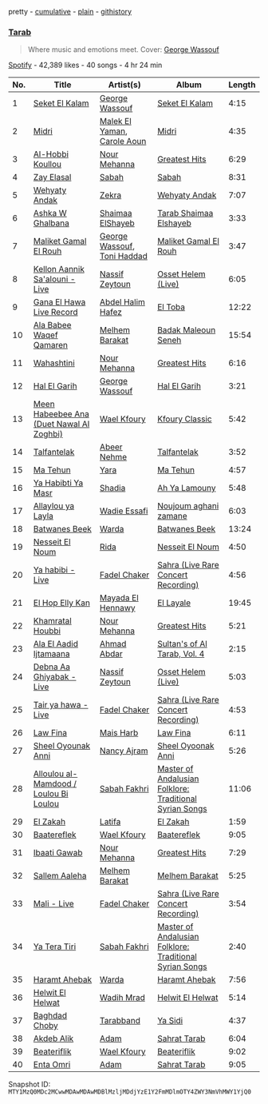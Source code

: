 pretty - [cumulative](/playlists/cumulative/37i9dQZF1DWZQ6UgJlQibR.md) - [plain](/playlists/plain/37i9dQZF1DWZQ6UgJlQibR) - [githistory](https://github.githistory.xyz/mackorone/spotify-playlist-archive/blob/main/playlists/plain/37i9dQZF1DWZQ6UgJlQibR)

### [Tarab](https://open.spotify.com/playlist/37i9dQZF1DWZQ6UgJlQibR)

> Where music and emotions meet\. Cover: <a href="spotify:artist:7Ddov9nbJDbpgzvBVb7cU1">George Wassouf</a>

[Spotify](https://open.spotify.com/user/spotify) - 42,389 likes - 40 songs - 4 hr 24 min

| No. | Title | Artist(s) | Album | Length |
|---|---|---|---|---|
| 1 | [Seket El Kalam](https://open.spotify.com/track/0EjtL0kIy4jfBfvjFwsGy7) | [George Wassouf](https://open.spotify.com/artist/7Ddov9nbJDbpgzvBVb7cU1) | [Seket El Kalam](https://open.spotify.com/album/3iHidVXC8WXiSAkYYfZtGJ) | 4:15 |
| 2 | [Midri](https://open.spotify.com/track/1yOlhO1ejjlNSyV83ImGLW) | [Malek El Yaman](https://open.spotify.com/artist/10bHG6pbiXXIT63inPNyCI), [Carole Aoun](https://open.spotify.com/artist/5eo1Obe1OnCuklPbWBIMMM) | [Midri](https://open.spotify.com/album/5dkJWG1lsaGl03VaivzqIs) | 4:35 |
| 3 | [Al\-Hobbi Koullou](https://open.spotify.com/track/5ndZ0322fIgfW7eTgRr5Ly) | [Nour Mehanna](https://open.spotify.com/artist/5AILvx0r074KUi1FDzRsoF) | [Greatest Hits](https://open.spotify.com/album/7ALk1jLl63umul7khEyEjD) | 6:29 |
| 4 | [Zay Elasal](https://open.spotify.com/track/6WL468M0cawkNfDIXMsjPK) | [Sabah](https://open.spotify.com/artist/1sA9ybX80IVJ00sdbm5kB9) | [Sabah](https://open.spotify.com/album/5ewdGO8RViJxkGMVGx4KdP) | 8:31 |
| 5 | [Wehyaty Andak](https://open.spotify.com/track/3kCYgb4QmZGVJld5ItMC2u) | [Zekra](https://open.spotify.com/artist/7nlEIiYTOqregHVLnu6cL3) | [Wehyaty Andak](https://open.spotify.com/album/5I3L2UwUkFOdXIz3a8nRUP) | 7:07 |
| 6 | [Ashka W Ghalbana](https://open.spotify.com/track/4h1vT91RaEVpHw5mps8kBA) | [Shaimaa ElShayeb](https://open.spotify.com/artist/2hEKer00BCTbnluLPC0Mbr) | [Tarab Shaimaa Elshayeb](https://open.spotify.com/album/1Zfo16P7bNcUjR4ymd1L8B) | 3:33 |
| 7 | [Maliket Gamal El Rouh](https://open.spotify.com/track/4q1dJXzkpdTe7WJStVmTS9) | [George Wassouf](https://open.spotify.com/artist/7Ddov9nbJDbpgzvBVb7cU1), [Toni Haddad](https://open.spotify.com/artist/7gt64IxYh3W4hkqffJ1qAa) | [Maliket Gamal El Rouh](https://open.spotify.com/album/0fvTIEDvIQ7ZzIj7a5rsP8) | 3:47 |
| 8 | [Kellon Aannik Sa'alouni \- Live](https://open.spotify.com/track/4ll3vZTlOKEYzpQ3OjBnza) | [Nassif Zeytoun](https://open.spotify.com/artist/2ieBl5s08uHBwM8sUPvg65) | [Osset Helem \(Live\)](https://open.spotify.com/album/4iHkEaRoDSkP7FImQUBFxW) | 6:05 |
| 9 | [Gana El Hawa Live Record](https://open.spotify.com/track/4vN8c5cbkX3Zg9NyWGf661) | [Abdel Halim Hafez](https://open.spotify.com/artist/6IW026WCYU8L1WF79dfwss) | [El Toba](https://open.spotify.com/album/6Gp4f6CK3GBiGkDOoIslQu) | 12:22 |
| 10 | [Ala Babee Waqef Qamaren](https://open.spotify.com/track/5AmP3h3zhDQcte3kz4z2Ts) | [Melhem Barakat](https://open.spotify.com/artist/5fv3EVYW9U0DYDaAInC4fS) | [Badak Maleoun Seneh](https://open.spotify.com/album/3eKEfWOZfH5PcwMFvSW7Va) | 15:54 |
| 11 | [Wahashtini](https://open.spotify.com/track/3tNjYMW0KORaE2tK1Sjd7J) | [Nour Mehanna](https://open.spotify.com/artist/5AILvx0r074KUi1FDzRsoF) | [Greatest Hits](https://open.spotify.com/album/7ALk1jLl63umul7khEyEjD) | 6:16 |
| 12 | [Hal El Garih](https://open.spotify.com/track/2PxhxoJgeJIgPerBhjLrzQ) | [George Wassouf](https://open.spotify.com/artist/7Ddov9nbJDbpgzvBVb7cU1) | [Hal El Garih](https://open.spotify.com/album/3Bl6meUuub4jAvIEJyyAIl) | 3:21 |
| 13 | [Meen Habeebee Ana \(Duet Nawal Al Zoghbi\)](https://open.spotify.com/track/5Ht5pDYfnyxp8SuEndKDQF) | [Wael Kfoury](https://open.spotify.com/artist/09A6IffSw0t8L8sfuOCVws) | [Kfoury Classic](https://open.spotify.com/album/1ICamuikY1Ye2nRiSUXN8x) | 5:42 |
| 14 | [Talfantelak](https://open.spotify.com/track/2BCWZhkwEhTI7SYNzwdCdu) | [Abeer Nehme](https://open.spotify.com/artist/22VZmipYTMSoNzvBaWkVwF) | [Talfantelak](https://open.spotify.com/album/6fEh7EpH7NUQtC8dg2Yldv) | 3:52 |
| 15 | [Ma Tehun](https://open.spotify.com/track/39ohufVtqCn9ySNSL0800B) | [Yara](https://open.spotify.com/artist/46FJPTBdnCK0GMd76nil6e) | [Ma Tehun](https://open.spotify.com/album/0KgqHCprFfPZn4DKAA4zXr) | 4:57 |
| 16 | [Ya Habibti Ya Masr](https://open.spotify.com/track/5Qwrje2t7Nzl1XYbLyGdeE) | [Shadia](https://open.spotify.com/artist/5Yoha5TJ90eyPB9xWadI06) | [Ah Ya Lamouny](https://open.spotify.com/album/6z6bmdmPwaKnwPvDnAb7gX) | 5:48 |
| 17 | [Allaylou ya Layla](https://open.spotify.com/track/6cfPLNdptZyDvDD6ugWCro) | [Wadie Essafi](https://open.spotify.com/artist/1Y1kbL4LA0JzApNPox6TrH) | [Noujoum aghani zamane](https://open.spotify.com/album/1qwsdN250QIB3s13ibi16U) | 6:03 |
| 18 | [Batwanes Beek](https://open.spotify.com/track/2A4xTe1uOdRKKJUyilAqrF) | [Warda](https://open.spotify.com/artist/3myefQO8upDe4aNxjTFddr) | [Batwanes Beek](https://open.spotify.com/album/3w6wliAjhJS16hZyimZpT7) | 13:24 |
| 19 | [Nesseit El Noum](https://open.spotify.com/track/150RdQBL2CroFPlEEXXMtg) | [Rida](https://open.spotify.com/artist/2fDV7WMHe1Wj7FZ8rVfnwp) | [Nesseit El Noum](https://open.spotify.com/album/16jh51MRSnPk4OWxnHZ688) | 4:50 |
| 20 | [Ya habibi \- Live](https://open.spotify.com/track/7foZcrSugkCx062oIi4wVQ) | [Fadel Chaker](https://open.spotify.com/artist/1LljnS3oumQ36wdBhkPKrs) | [Sahra \(Live Rare Concert Recording\)](https://open.spotify.com/album/7hsND1sb0FyP41zUE7GSMl) | 4:56 |
| 21 | [El Hop Elly Kan](https://open.spotify.com/track/0qiH7V7xzBu2zTYuAmHeu7) | [Mayada El Hennawy](https://open.spotify.com/artist/4KEnL3MuGqQHnaIKdZ1pYz) | [El Layale](https://open.spotify.com/album/3QNcRoTyS4dMawskF8qRF6) | 19:45 |
| 22 | [Khamratal Houbbi](https://open.spotify.com/track/1Iz1pyVDrnEAJkutlgQxXL) | [Nour Mehanna](https://open.spotify.com/artist/5AILvx0r074KUi1FDzRsoF) | [Greatest Hits](https://open.spotify.com/album/7ALk1jLl63umul7khEyEjD) | 5:21 |
| 23 | [Ala El Aadid Ijtamaana](https://open.spotify.com/track/7FkTCLunm1yMQuRDsfJtcH) | [Ahmad Abdar](https://open.spotify.com/artist/3Zdzznb63NbHmP6Iowy22x) | [Sultan's of Al Tarab, Vol\. 4](https://open.spotify.com/album/6oHJk3MZboCBJzqHsOZe65) | 2:15 |
| 24 | [Debna Aa Ghiyabak \- Live](https://open.spotify.com/track/2RitpqrakB9vc8qvLgZnDH) | [Nassif Zeytoun](https://open.spotify.com/artist/2ieBl5s08uHBwM8sUPvg65) | [Osset Helem \(Live\)](https://open.spotify.com/album/4iHkEaRoDSkP7FImQUBFxW) | 5:03 |
| 25 | [Tair ya hawa \- Live](https://open.spotify.com/track/2IRfMCKGYuZdymA6fEfRie) | [Fadel Chaker](https://open.spotify.com/artist/1LljnS3oumQ36wdBhkPKrs) | [Sahra \(Live Rare Concert Recording\)](https://open.spotify.com/album/7hsND1sb0FyP41zUE7GSMl) | 4:53 |
| 26 | [Law Fina](https://open.spotify.com/track/0K8PqycedBtxFhNmknWF6s) | [Mais Harb](https://open.spotify.com/artist/4QanuerHBNrfWoC9x0ojk5) | [Law Fina](https://open.spotify.com/album/6i64TppqvGbIw0feHLRgNB) | 6:11 |
| 27 | [Sheel Oyounak Anni](https://open.spotify.com/track/2PRL8u9zyCRResNVXeSgQw) | [Nancy Ajram](https://open.spotify.com/artist/0LnHdW6HMPoOlNdhG3DHjE) | [Sheel Oyoonak Anni](https://open.spotify.com/album/3XuDhEdBDaT1zd9mmUfo77) | 5:26 |
| 28 | [Alloulou al\-Mamdood / Loulou Bi Loulou](https://open.spotify.com/track/5W9KJkUcyLchbT3fV0kX8l) | [Sabah Fakhri](https://open.spotify.com/artist/2rm6vleqjlsZRsxQm3umpg) | [Master of Andalusian Folklore: Traditional Syrian Songs](https://open.spotify.com/album/3vnpDLv3yONaJBcs3Du2HN) | 11:06 |
| 29 | [El Zakah](https://open.spotify.com/track/5BPiU4eojxCA9PHLRi8x4t) | [Latifa](https://open.spotify.com/artist/1PuTOfIYIEdoxKNnXJAPZe) | [El Zakah](https://open.spotify.com/album/7qHio96eRUQ6lwWKH44QFc) | 1:59 |
| 30 | [Baatereflek](https://open.spotify.com/track/7CtrUBl2322AbN94u1aWSl) | [Wael Kfoury](https://open.spotify.com/artist/09A6IffSw0t8L8sfuOCVws) | [Baatereflek](https://open.spotify.com/album/3Lj06yHKqsunUo5fGurHsr) | 9:05 |
| 31 | [Ibaati Gawab](https://open.spotify.com/track/1czNqDPs2M3AKufyOxinDR) | [Nour Mehanna](https://open.spotify.com/artist/5AILvx0r074KUi1FDzRsoF) | [Greatest Hits](https://open.spotify.com/album/7ALk1jLl63umul7khEyEjD) | 7:29 |
| 32 | [Sallem Aaleha](https://open.spotify.com/track/0fV5cFZhetebJVSe4HCIiO) | [Melhem Barakat](https://open.spotify.com/artist/5fv3EVYW9U0DYDaAInC4fS) | [Melhem Barakat](https://open.spotify.com/album/5NV5n0I5B6MxYYWV9cd3vK) | 5:25 |
| 33 | [Mali \- Live](https://open.spotify.com/track/6jmz2f0MQGvQMbFoWejFtH) | [Fadel Chaker](https://open.spotify.com/artist/1LljnS3oumQ36wdBhkPKrs) | [Sahra \(Live Rare Concert Recording\)](https://open.spotify.com/album/7hsND1sb0FyP41zUE7GSMl) | 3:54 |
| 34 | [Ya Tera Tiri](https://open.spotify.com/track/2jhP3W3ihZZ5VqBtYWtAoJ) | [Sabah Fakhri](https://open.spotify.com/artist/2rm6vleqjlsZRsxQm3umpg) | [Master of Andalusian Folklore: Traditional Syrian Songs](https://open.spotify.com/album/3vnpDLv3yONaJBcs3Du2HN) | 2:40 |
| 35 | [Haramt Ahebak](https://open.spotify.com/track/14XBdaGIR0iIaLHquiUWr5) | [Warda](https://open.spotify.com/artist/3myefQO8upDe4aNxjTFddr) | [Haramt Ahebak](https://open.spotify.com/album/47QmEHiw3P8huVwZ0jHeUo) | 7:56 |
| 36 | [Helwit El Helwat](https://open.spotify.com/track/140SsIEUuQkdJl5nMe6OuY) | [Wadih Mrad](https://open.spotify.com/artist/3pQqjrraV2G4bFczsJjMT2) | [Helwit El Helwat](https://open.spotify.com/album/1YjN9eAsvTRTr4jlxDVMJ6) | 5:14 |
| 37 | [Baghdad Choby](https://open.spotify.com/track/3IVt662A0J2oiOJsg8VKx6) | [Tarabband](https://open.spotify.com/artist/7HMpq7BBo9dLKr1z961pRA) | [Ya Sidi](https://open.spotify.com/album/0p2oxZptRyHl9d8UE86JeK) | 4:37 |
| 38 | [Akdeb Alik](https://open.spotify.com/track/1ZsMhxFNAJwPNDBbTNF0Hr) | [Adam](https://open.spotify.com/artist/38hkUvMOhAhRSNGfd402SF) | [Sahrat Tarab](https://open.spotify.com/album/72iiKUrgjejSb61GMtZmEy) | 6:04 |
| 39 | [Beateriflik](https://open.spotify.com/track/56RjD8YTvGYNhwATPxTrbJ) | [Wael Kfoury](https://open.spotify.com/artist/09A6IffSw0t8L8sfuOCVws) | [Beateriflik](https://open.spotify.com/album/5Io8slUHRxxvIsRulY3WBI) | 9:02 |
| 40 | [Enta Omri](https://open.spotify.com/track/6Q8gmAggkS9GFlVLbjIzsS) | [Adam](https://open.spotify.com/artist/38hkUvMOhAhRSNGfd402SF) | [Sahrat Tarab](https://open.spotify.com/album/72iiKUrgjejSb61GMtZmEy) | 9:05 |

Snapshot ID: `MTY1MzQ0MDc2MCwwMDAwMDAwMDBlMzljMDdjYzE1Y2FmMDlmOTY4ZWY3NmVhMWY1YjQ0`
